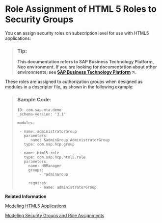 <!-- loio43edba289a814affbe1e83bd870a25f5 -->

# Role Assignment of HTML 5 Roles to Security Groups

You can assign security roles on subscription level for use with HTML5 applications.

> ### Tip:  
> **This documentation refers to SAP Business Technology Platform, Neo environment. If you are looking for documentation about other environments, see [SAP Business Technology Platform](https://help.sap.com/viewer/65de2977205c403bbc107264b8eccf4b/Cloud/en-US/6a2c1ab5a31b4ed9a2ce17a5329e1dd8.html "SAP Business Technology Platform (SAP BTP) is an integrated offering comprised of four technology portfolios: database and data management, application development and integration, analytics, and intelligent technologies. The platform offers users the ability to turn data into business value, compose end-to-end business processes, and build and extend SAP applications quickly.") :arrow_upper_right:.**

These roles are assigned to authorization groups when designed as modules in a descriptor file, as shown in the following example:

> ### Sample Code:  
> ```
> ID: com.sap.mta.demo
> _schema-version: '3.1'
> 
> modules:
> 
>  - name: administratorGroup
>    parameters:
>       name: &adminGroup AdministratorGroup
>    type: com.sap.hcp.group
> 
>  - name: html5-role
>    type: com.sap.hcp.html5.role
>    parameters:
>      name: HRManager   
>      groups:
>           - *adminGroup
> 
>      requires:
>           - name: administratorGroup
> ```

**Related Information**  


[Modeling HTML5 Applications](modeling-html5-applications-0e8e6a0.md "You can deploy HTML5 applications to the SAP BTP by modeling it as a part of a Multitarget Application.")

[Modeling Security Groups and Role Assignments](modeling-security-groups-and-role-assignments-e3a3854.md "To organize application security roles and to manage user access, you create authorization groups in SAP BTP.")

